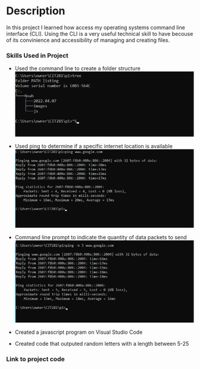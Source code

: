 # Description

In this project I learned how access my operating systems command line interface (CLI). 
Using the CLI is a very useful technical skill to have becouse of its convinience and 
accessibility of managing and creating files. 

### Skills Used in Project
- Used the command line to create a folder structure
![im](images/p1-tree.png)


- Used ping to determine if a specific internet location is available
![im](images/p1-break.png)


- Command line prompt to indicate the quantity of data packets to send 
![im](images/p1-ping.png)


- Created a javascript program on Visual Studio Code
- Created code that outputed random letters with a length between 5-25



### Link to project code
